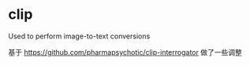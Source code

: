 # clip
Used to perform image-to-text conversions

基于 https://github.com/pharmapsychotic/clip-interrogator 做了一些调整
 
